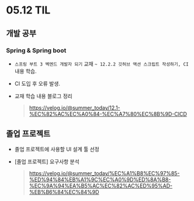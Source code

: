<h1> 05.12 TIL </h1>

## 개발 공부
###  Spring & Spring boot
  - `스프링 부트 3 벡엔드 개발자 되기` 교재 `~ 12.2.2 깃허브 액션 스크립트 작성하기, CI ` 내용 학습.

  - CI 도입 후 오류 발생.

  - 교재 학습 내용 블로그 정리 
     > https://velog.io/@summer_today/12.1-%EC%82%AC%EC%A0%84-%EC%A7%80%EC%8B%9D-CICD



## 졸업 프로젝트
- 졸업 프로젝트에 사용할 UI 설계 툴 선정

- [졸업 프로젝트] 요구사항 분석
   > https://velog.io/@summer_today/%EC%A1%B8%EC%97%85-%ED%94%84%EB%A1%9C%EC%A0%9D%ED%8A%B8-%EC%9A%94%EA%B5%AC%EC%82%AC%ED%95%AD-%EB%B6%84%EC%84%9D